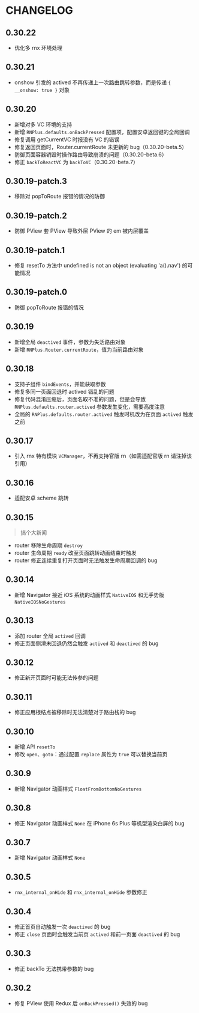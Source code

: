 # CHANGELOG

## 0.30.22

- 优化多 rnx 环境处理

## 0.30.21

- onshow 引发的 actived 不再传递上一次路由跳转参数，而是传递 `{ __onshow: true }` 对象

## 0.30.20

- 新增对多 VC 环境的支持
- 新增 `RNPlus.defaults.onBackPressed` 配置项，配置安卓返回键的全局回调
- 修复调用 getCurrentVC 时报没有 VC 的错误
- 修复返回页面时，Router.currentRoute 未更新的 bug（0.30.20-beta.5）
- 防御页面容器销毁时操作路由导致崩溃的问题（0.30.20-beta.6）
- 修正 `backToReactVC` 为 `backToVC`（0.30.20-beta.7）

## 0.30.19-patch.3

- 移除对 popToRoute 报错的情况的防御

## 0.30.19-patch.2

- 防御 PView 套 PView 导致外层 PView 的 em 被内层覆盖

## 0.30.19-patch.1

- 修复 resetTo 方法中 undefined is not an object (evaluating 'a().nav') 的可能情况

## 0.30.19-patch.0

- 防御 popToRoute 报错的情况

## 0.30.19

- 新增全局 `deactived` 事件，参数为失活路由对象
- 新增 `RNPlus.Router.currentRoute`，值为当前路由对象

## 0.30.18

- 支持子组件 `bindEvents`，并能获取参数
- 修复多同一页面回退时 actived 错乱的问题
- 修复代码混淆压缩后，页面名取不准的问题，但是会导致 `RNPlus.defaults.router.actived` 参数发生变化，需要高度注意
- 全局的 `RNPlus.defaults.router.actived` 触发时机改为在页面 `actived` 触发之前

## 0.30.17

- 引入 rnx 特有模块 `VCManager`，不再支持官版 rn（如需适配官版 rn 请注掉该引用）

## 0.30.16

- 适配安卓 scheme 跳转

## 0.30.15

> 搞个大新闻

- router 移除生命周期 `destroy`
- router 生命周期 `ready` 改至页面跳转动画结束时触发
- router 修正连续重复打开页面时无法触发生命周期回调的 bug

## 0.30.14

- 新增 Navigator 接近 iOS 系统的动画样式 `NativeIOS` 和无手势版 `NativeIOSNoGestures`

## 0.30.13

- 添加 router 全局 `actived` 回调
- 修正页面侧滑未回退仍然会触发 `actived` 和 `deactived` 的 bug

## 0.30.12

- 修正新开页面时可能无法传参的问题

## 0.30.11

- 修正应用根结点被移除时无法清楚对于路由栈的 bug

## 0.30.10

- 新增 API `resetTo`
- 修改 `open`、`goto`：通过配置 `replace` 属性为 `true` 可以替换当前页

## 0.30.9

- 新增 Navigator 动画样式 `FloatFromBottomNoGestures`

## 0.30.8

- 修正 Navigator 动画样式 `None` 在 iPhone 6s Plus 等机型渲染白屏的 bug

## 0.30.7

- 新增 Navigator 动画样式 `None`

## 0.30.5

- `rnx_internal_onHide` 和 `rnx_internal_onHide` 参数修正

## 0.30.4

- 修正首页自动触发一次 `deactived` 的 bug
- 修正 `close` 页面时会触发当前页 `actived` 和前一页面 `deactived` 的 bug

## 0.30.3

- 修正 backTo 无法携带参数的 bug

## 0.30.2

- 修复 PView 使用 Redux 后 `onBackPressed()` 失效的 bug
